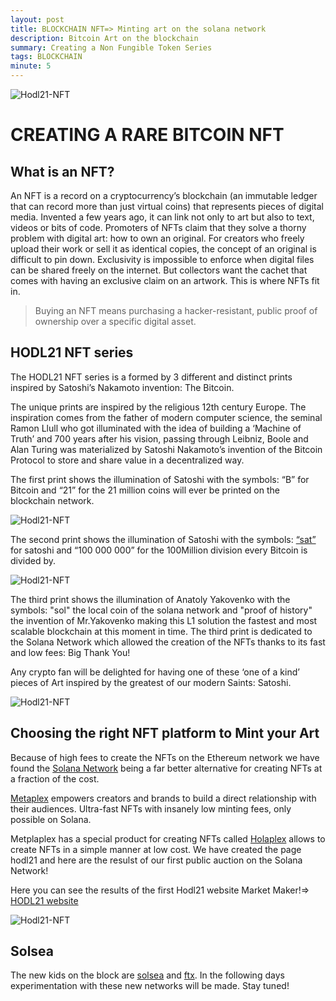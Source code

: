 ```yaml
---
layout: post
title: BLOCKCHAIN NFT=> Minting art on the solana network
description: Bitcoin Art on the blockchain
summary: Creating a Non Fungible Token Series
tags: BLOCKCHAIN
minute: 5
---
```


![Hodl21-NFT](/assets/images/art/HODL/main.jpg)

# CREATING A RARE BITCOIN NFT

## What is an NFT?

An NFT is a record on a cryptocurrency’s blockchain (an immutable ledger that can record more than just virtual coins) that represents pieces of digital media. Invented a few years ago, it can link not only to art but also to text, videos or bits of code. Promoters of NFTs claim that they solve a thorny problem with digital art: how to own an original. For creators who freely upload their work or sell it as identical copies, the concept of an original is difficult to pin down. Exclusivity is impossible to enforce when digital files can be shared freely on the internet. But collectors want the cachet that comes with having an exclusive claim on an artwork. This is where NFTs fit in.

> Buying an NFT means purchasing a hacker-resistant, public proof of ownership over a specific digital asset.



## HODL21 NFT series

The HODL21 NFT series is a formed by 3 different and distinct prints inspired by Satoshi’s Nakamoto invention: The Bitcoin.

The unique prints are inspired by the religious 12th century Europe. The inspiration comes from the father of modern computer science, the seminal Ramon Llull who got illuminated with the idea of building a ‘Machine of Truth’ and 700 years after his vision, passing through Leibniz, Boole and Alan Turing was materialized by Satoshi Nakamoto’s invention of the Bitcoin Protocol to store and share value in a decentralized way.

The first print shows the illumination of Satoshi with the symbols: “B” for Bitcoin and “21” for the 21 million coins will ever be printed on the blockchain network.

![Hodl21-NFT](/assets/images/art/HODL/btc2.jpg)

The second print shows the illumination of Satoshi with the symbols: [“sat”](https://satsymbol.com/) for satoshi and “100 000 000” for the 100Million division every Bitcoin is divided by.

![Hodl21-NFT](/assets/images/art/HODL/sat2.jpg)

The third print shows the illumination of Anatoly Yakovenko with the symbols: "sol" the local coin of the solana network and "proof of history" the invention of Mr.Yakovenko making this L1 solution the fastest and most scalable blockchain at this moment in time. The third print is dedicated to the Solana Network which allowed the creation of the NFTs thanks to its fast and low fees: Big Thank You!

Any crypto fan will be delighted for having one of these ‘one of a kind’ pieces of Art inspired by the greatest of our modern Saints: Satoshi.

![Hodl21-NFT](/assets/images/art/HODL/sol2.jpg)



## Choosing the right NFT platform to Mint your Art

Because of high fees to create the NFTs on the Ethereum network we have found the [Solana Network](https://solana.com/) being a far better alternative for creating NFTs at a fraction of the cost.

[Metaplex](https://www.metaplex.com/) empowers creators and brands to build a direct relationship with their audiences. Ultra-fast NFTs with insanely low minting fees, only possible on Solana.

Metplaplex has a special product for creating NFTs called [Holaplex](https://builder.holaplex.com/) allows to create NFTs in a simple manner at low cost. We have created the page hodl21 and here are the resulst of our first public auction on the Solana Network!

Here you can see the results of the first Hodl21 website Market Maker!=> [HODL21 website](https://hodl21.holaplex.com/#/artworks)

![Hodl21-NFT](/assets/images/art/HODL/holaplex.jpg)

## Solsea

The new kids on the block are [solsea](https://solsea.io/) and [ftx](https://ftx.com/). In the following days experimentation with these new networks will be made. Stay tuned!